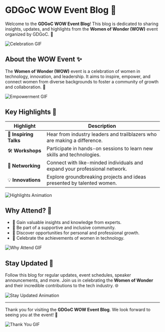 # GDGoC WOW Event Blog 🎉

Welcome to the **GDGoC WOW Event Blog**! This blog is dedicated to sharing insights, updates, and highlights from the **Women of Wonder (WOW)** event organized by GDGoC. 🌟

![Celebration GIF](https://media.giphy.com/media/3o7abKhOpu0NwenH3O/giphy.gif)

## About the WOW Event ✨

The **Women of Wonder (WOW)** event is a celebration of women in technology, innovation, and leadership. It aims to inspire, empower, and connect women from diverse backgrounds to foster a community of growth and collaboration. 💪

![Empowerment GIF](https://media.giphy.com/media/l0MYt5jPR6QX5pnqM/giphy.gif)

## Key Highlights 🔑

| Highlight               | Description                                                                 |
|-------------------------|-----------------------------------------------------------------------------|
| 🎤 **Inspiring Talks**  | Hear from industry leaders and trailblazers who are making a difference.   |
| 🛠️ **Workshops**        | Participate in hands-on sessions to learn new skills and technologies.      |
| 🤝 **Networking**        | Connect with like-minded individuals and expand your professional network. |
| 💡 **Innovations**       | Explore groundbreaking projects and ideas presented by talented women.     |

![Highlights Animation](https://media.giphy.com/media/26AHONQ79FdWZhAI0/giphy.gif)

## Why Attend? 🤔

- 🌟 Gain valuable insights and knowledge from experts.
- 🤗 Be part of a supportive and inclusive community.
- 🚀 Discover opportunities for personal and professional growth.
- 🎉 Celebrate the achievements of women in technology.

![Why Attend GIF](https://media.giphy.com/media/3o6Zt481isNVuQI1l6/giphy.gif)

## Stay Updated 📢

Follow this blog for regular updates, event schedules, speaker announcements, and more. Join us in celebrating the **Women of Wonder** and their incredible contributions to the tech industry. 🌐

![Stay Updated Animation](https://media.giphy.com/media/xT9IgzoKnwFNmISR8I/giphy.gif)

---

Thank you for visiting the **GDGoC WOW Event Blog**. We look forward to seeing you at the event! 🎊

![Thank You GIF](https://media.giphy.com/media/3o7abldj0b3rxrZUxW/giphy.gif)